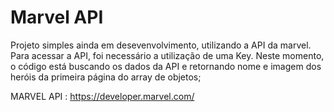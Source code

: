 <h1>Marvel API</h1>

<p>Projeto simples ainda em desevenvolvimento, utilizando a API da marvel.
Para acessar a API, foi necessário a utilização de uma Key.
Neste momento, o código está buscando os dados da API e retornando nome e imagem dos heróis da primeira página do array de objetos;</p>

MARVEL API : https://developer.marvel.com/